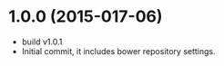 <a name="1.0.0"></a>

# 1.0.0 (2015-017-06)
- build v1.0.1
- Initial commit, it includes bower repository settings.
